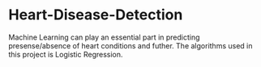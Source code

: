 # Heart-Disease-Detection
Machine Learning can play an essential part in predicting presense/absence of heart conditions and futher.
The algorithms used in this project is Logistic Regression.
